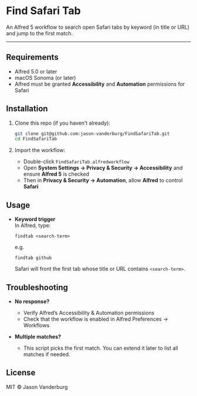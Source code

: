 # Find Safari Tab

An Alfred 5 workflow to search open Safari tabs by keyword (in title or URL) and jump to the first match.

---

## Requirements

- Alfred 5.0 or later  
- macOS Sonoma (or later)  
- Alfred must be granted **Accessibility** and **Automation** permissions for Safari

## Installation

1. Clone this repo (if you haven’t already):  
   ```bash
   git clone git@github.com:jason-vanderburg/FindSafariTab.git
   cd FindSafariTab
   ```

2. Import the workflow:  
   - Double-click `FindSafariTab.alfredworkflow`  
   - Open **System Settings → Privacy & Security → Accessibility** and ensure **Alfred 5** is checked  
   - Then in **Privacy & Security → Automation**, allow **Alfred** to control **Safari**

## Usage

- **Keyword trigger**  
  In Alfred, type:
  ```
  findtab <search-term>
  ```
  e.g.
  ```
  findtab github
  ```
  Safari will front the first tab whose title or URL contains `<search-term>`.


## Troubleshooting

- **No response?**  
  - Verify Alfred’s Accessibility & Automation permissions  
  - Check that the workflow is enabled in Alfred Preferences → Workflows

- **Multiple matches?**  
  - This script picks the first match. You can extend it later to list all matches if needed.

## License

MIT © Jason Vanderburg
